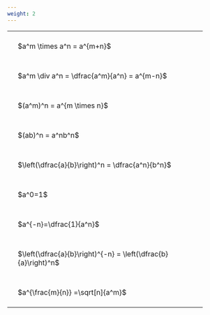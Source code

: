 ```yaml
---
weight: 2
---
```


<style type="text/css">
#T_4bd70 th.col_heading {
  text-align: left;
  font-size: 1em;
}
#T_4bd70 td {
  text-align: left;
  font-size: 1em;
  padding: 1.5em;
}
#T_4bd70_row0_col0, #T_4bd70_row1_col0, #T_4bd70_row2_col0, #T_4bd70_row3_col0, #T_4bd70_row4_col0, #T_4bd70_row5_col0, #T_4bd70_row6_col0, #T_4bd70_row7_col0, #T_4bd70_row8_col0 {
  width: 400px;
  white-space: pre-wrap;
}
</style>
<table id="T_4bd70">
  <thead>
  </thead>
  <tbody>
    <tr>
      <td id="T_4bd70_row0_col0" class="data row0 col0" >$a^m \times a^n = a^{m+n}$</td>
    </tr>
    <tr>
      <td id="T_4bd70_row1_col0" class="data row1 col0" >$a^m \div a^n = \dfrac{a^m}{a^n} = a^{m-n}$</td>
    </tr>
    <tr>
      <td id="T_4bd70_row2_col0" class="data row2 col0" >$(a^m)^n = a^{m \times n}$</td>
    </tr>
    <tr>
      <td id="T_4bd70_row3_col0" class="data row3 col0" >$(ab)^n = a^nb^n$</td>
    </tr>
    <tr>
      <td id="T_4bd70_row4_col0" class="data row4 col0" >$\left(\dfrac{a}{b}\right)^n = \dfrac{a^n}{b^n}$</td>
    </tr>
    <tr>
      <td id="T_4bd70_row5_col0" class="data row5 col0" >$a^0=1$</td>
    </tr>
    <tr>
      <td id="T_4bd70_row6_col0" class="data row6 col0" >$a^{-n}=\dfrac{1}{a^n}$</td>
    </tr>
    <tr>
      <td id="T_4bd70_row7_col0" class="data row7 col0" >$\left(\dfrac{a}{b}\right)^{-n} = \left(\dfrac{b}{a}\right)^n$</td>
    </tr>
    <tr>
      <td id="T_4bd70_row8_col0" class="data row8 col0" >$a^{\frac{m}{n}} =\sqrt[n]{a^m}$</td>
    </tr>
  </tbody>
</table>
